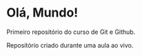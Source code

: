 # Olá, Mundo!
Primeiro repositório do curso de Git e Github.

Repositório criado durante uma aula ao vivo.
